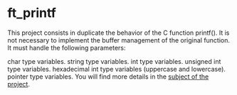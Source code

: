 # ft_printf
This project consists in duplicate the behavior of the C function printf(). It is not necessary to implement the buffer management of the original function. It must handle the following parameters:

char type variables.
string type variables.
int type variables.
unsigned int type variables.
hexadecimal int type variables (uppercase and lowercase).
pointer type variables.
You will find more details in the [subject of the project]("https://github.com/Droied4/printf/blob/master/es.subject.pdf").
